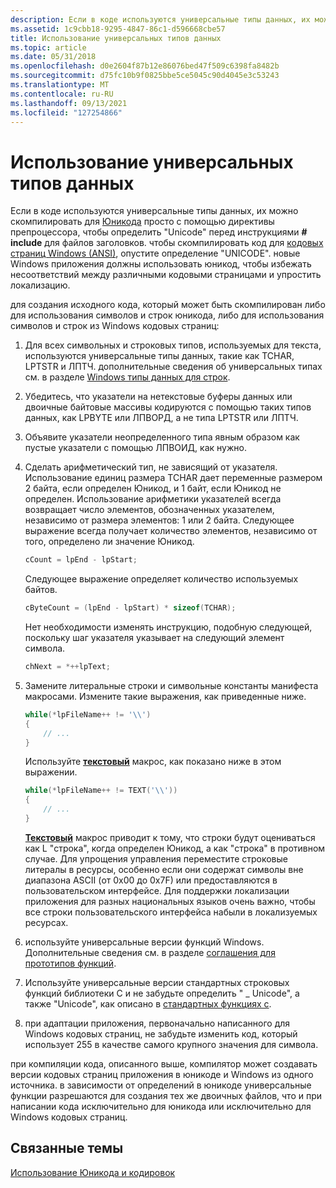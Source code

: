 ```yaml
---
description: Если в коде используются универсальные типы данных, их можно скомпилировать для Юникода просто с помощью директивы препроцессора для определения &\# 0034; Юникод&\# 0034; перед \# инструкциями include для файлов заголовков.
ms.assetid: 1c9cbb18-9295-4847-86c1-d596668cbe57
title: Использование универсальных типов данных
ms.topic: article
ms.date: 05/31/2018
ms.openlocfilehash: d0e2604f87b12e86076bed47f509c6398fa8482b
ms.sourcegitcommit: d75fc10b9f0825bbe5ce5045c90d4045e3c53243
ms.translationtype: MT
ms.contentlocale: ru-RU
ms.lasthandoff: 09/13/2021
ms.locfileid: "127254866"
---
```

# <a name="using-generic-data-types"></a>Использование универсальных типов данных

Если в коде используются универсальные типы данных, их можно скомпилировать для [Юникода](unicode.md) просто с помощью директивы препроцессора, чтобы определить "Unicode" перед инструкциями **\# include** для файлов заголовков. чтобы скомпилировать код для [кодовых страниц Windows (ANSI)](code-pages.md), опустите определение "UNICODE". новые Windows приложения должны использовать юникод, чтобы избежать несоответствий между различными кодовыми страницами и упростить локализацию.

для создания исходного кода, который может быть скомпилирован либо для использования символов и строк юникода, либо для использования символов и строк из Windows кодовых страниц:

1.  Для всех символьных и строковых типов, используемых для текста, используются универсальные типы данных, такие как TCHAR, LPTSTR и ЛПТЧ. дополнительные сведения об универсальных типах см. в разделе [Windows типы данных для строк](windows-data-types-for-strings.md).
2.  Убедитесь, что указатели на нетекстовые буферы данных или двоичные байтовые массивы кодируются с помощью таких типов данных, как LPBYTE или ЛПВОРД, а не типа LPTSTR или ЛПТЧ.
3.  Объявите указатели неопределенного типа явным образом как пустые указатели с помощью ЛПВОИД, как нужно.
4.  Сделать арифметический тип, не зависящий от указателя. Использование единиц размера TCHAR дает переменные размером 2 байта, если определен Юникод, и 1 байт, если Юникод не определен. Использование арифметики указателей всегда возвращает число элементов, обозначенных указателем, независимо от размера элементов: 1 или 2 байта. Следующее выражение всегда получает количество элементов, независимо от того, определено ли значение Юникод.

    ```C++
    cCount = lpEnd - lpStart;
    ```

    

    Следующее выражение определяет количество используемых байтов.

    ```C++
    cByteCount = (lpEnd - lpStart) * sizeof(TCHAR);
    ```

    

    Нет необходимости изменять инструкцию, подобную следующей, поскольку шаг указателя указывает на следующий элемент символа.

    ```C++
    chNext = *++lpText;
    ```

    

5.  Замените литеральные строки и символьные константы манифеста макросами. Измените такие выражения, как приведенные ниже.

    ```C++
    while(*lpFileName++ != '\\')
    {
        // ...
    }
    ```

    

    Используйте [**текстовый**](/windows/desktop/api/Winnt/nf-winnt-text) макрос, как показано ниже в этом выражении.

    ```C++
    while(*lpFileName++ != TEXT('\\'))
    {
        // ...
    }
    ```

    

    [**Текстовый**](/windows/desktop/api/Winnt/nf-winnt-text) макрос приводит к тому, что строки будут оцениваться как L "строка", когда определен Юникод, а как "строка" в противном случае. Для упрощения управления переместите строковые литералы в ресурсы, особенно если они содержат символы вне диапазона ASCII (от 0x00 до 0x7F) или предоставляются в пользовательском интерфейсе. Для поддержки локализации приложения для разных национальных языков очень важно, чтобы все строки пользовательского интерфейса набыли в локализуемых ресурсах.

6.  используйте универсальные версии функций Windows. Дополнительные сведения см. в разделе [соглашения для прототипов функций](conventions-for-function-prototypes.md).
7.  Используйте универсальные версии стандартных строковых функций библиотеки C и не забудьте определить " \_ Unicode", а также "Unicode", как описано в [стандартных функциях c](standard-c-functions.md).
8.  при адаптации приложения, первоначально написанного для Windows кодовых страниц, не забудьте изменить код, который использует 255 в качестве самого крупного значения для символа.

при компиляции кода, описанного выше, компилятор может создавать версии кодовых страниц приложения в юникоде и Windows из одного источника. в зависимости от определений в юникоде универсальные функции разрешаются для создания тех же двоичных файлов, что и при написании кода исключительно для юникода или исключительно для Windows кодовых страниц.

## <a name="related-topics"></a>Связанные темы

<dl> <dt>

[Использование Юникода и кодировок](using-unicode-and-character-sets.md)
</dt> </dl>

 

 



